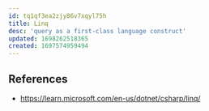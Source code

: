 ```yaml
---
id: tq1qf3ea2zjy86v7xqyl75h
title: Linq
desc: 'query as a first-class language construct'
updated: 1698262518365
created: 1697574959494
---
```



## References

- https://learn.microsoft.com/en-us/dotnet/csharp/linq/